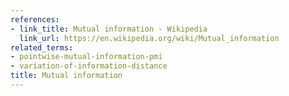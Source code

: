 ```yaml
---
references:
- link_title: Mutual information - Wikipedia
  link_url: https://en.wikipedia.org/wiki/Mutual_information
related_terms:
- pointwise-mutual-information-pmi
- variation-of-information-distance
title: Mutual information
---
```

